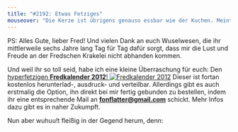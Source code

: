 ```yaml
---
title: "#2192: Etwas Fetziges"
mouseover: "Die Kerze ist übrigens genauso essbar wie der Kuchen. Meint zumindest Fred."
---
```


PS:
Alles Gute, lieber Fred!
Und vielen Dank an euch Wuselwesen, die ihr mittlerweile sechs Jahre lang Tag für Tag dafür sorgt, dass mir die Lust und Freude an der Fredschen Krakelei nicht abhanden kommen. 

Und weil ihr so toll seid, habe ich eine kleine Überraschung für euch:
Den <a href="http://www.fonflatter.de/kalender" title="Fredkalender 2012">hyperfetzigen <strong>Fredkalender 2012</strong>!
<img src="http://www.fonflatter.de/bilder/quer/kalender2012_teaser.png" alt="Fredkalender 2012" /></a>
Dieser ist fortan kostenlos herunterlad-, ausdruck- und verteilbar. Allerdings gibt es auch erstmalig die Option, ihn direkt bei mir fertig gebunden zu bestellen, indem ihr eine entsprechende Mail an <a href="mailto:fonflatter@gmail.com"><strong>fonflatter@gmail.com</strong></a> schickt. Mehr Infos dazu gibt es in naher Zukumpft.

Nun aber wuhuu!t fleißig in der Gegend herum, denn:

